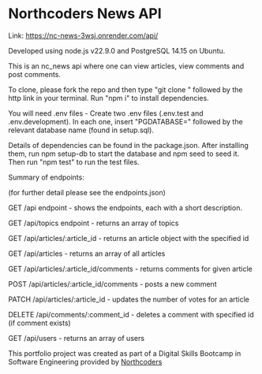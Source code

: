 # Northcoders News API

Link: https://nc-news-3wsj.onrender.com/api/

Developed using node.js v22.9.0 and PostgreSQL 14.15 on Ubuntu.

This is an nc_news api where one can view articles, view comments and post comments.

To clone, please fork the repo and then type "git clone " followed by the http link in your terminal. Run "npm i" to install dependencies. 

You will need .env files - Create two .env files (.env.test and .env.development). In each one, insert "PGDATABASE=" followed by the relevant database name (found in setup.sql).

Details of dependencies can be found in the package.json. After installing them, run npm setup-db to start the database and npm seed to seed it. Then run "npm test" to run the test files.

Summary of endpoints:

(for further detail please see the endpoints.json)

GET /api endpoint - shows the endpoints, each with a short description.

GET /api/topics endpoint - returns an array of topics

GET /api/articles/:article_id - returns an article object with the specified id

GET /api/articles - returns an array of all articles

GET /api/articles/:article_id/comments - returns comments for given article

POST /api/articles/:article_id/comments - posts a new comment

PATCH /api/articles/:article_id - updates the number of votes for an article

DELETE /api/comments/:comment_id - deletes a comment with specified id (if comment exists)

GET /api/users - returns an array of users

This portfolio project was created as part of a Digital Skills Bootcamp in Software Engineering provided by [Northcoders](https://northcoders.com/)
